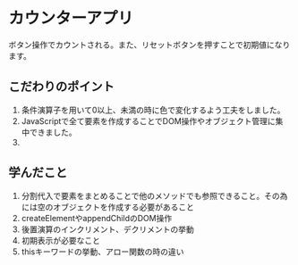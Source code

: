 # カウンターアプリ
ボタン操作でカウントされる。また、リセットボタンを押すことで初期値になります。

## こだわりのポイント
1. 条件演算子を用いて0以上、未満の時に色で変化するよう工夫をしました。
2. JavaScriptで全て要素を作成することでDOM操作やオブジェクト管理に集中できました。
3. 

## 学んだこと
1. 分割代入で要素をまとめることで他のメソッドでも参照できること。その為には空のオブジェクトを作成する必要があること
2. createElementやappendChildのDOM操作
3. 後置演算のインクリメント、デクリメントの挙動
4. 初期表示が必要なこと
5. thisキーワードの挙動、アロー関数の時の違い